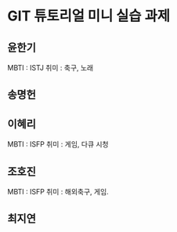 # GIT 튜토리얼 미니 실습 과제

## 윤한기
MBTI : ISTJ
취미 : 축구, 노래

## 송명헌


## 이혜리
MBTI : ISFP
취미 : 게임, 다큐 시청

## 조호진
MBTI : ISFP
취미 : 해외축구, 게임.

## 최지연